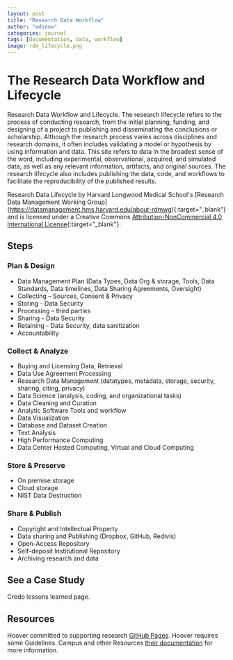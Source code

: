 ```yaml
---
layout: post
title: "Research Data Workflow"
author: "wdsnow"
categories: journal
tags: [documentation, data, workflow]
image: rdm_lifecycle.png
---
```


# The Research Data Workflow and Lifecycle

Research Data Workflow and Lifecycle. The research lifecycle refers to the process of conducting research, from the initial planning, funding, and designing of a project to publishing and disseminating the conclusions or scholarship. Although the research process varies across disciplines and research domains, it often includes validating a model or hypothesis by using information and data. This site refers to data in the broadest sense of the word, including experimental, observational, acquired, and simulated data, as well as any relevant information, artifacts, and original sources. The research lifecycle also includes publishing the data, code, and workflows to facilitate the reproducibility of the published results.

Research Data Lifecycle by Harvard Longwood Medical School's [Research Data Management Working Group] (https://datamanagement.hms.harvard.edu/about-rdmwg){:target="_blank"} and is licensed under a Creative Commons [Attribution-NonCommercial 4.0 International License](https://creativecommons.org/licenses/by-nc/4.0/){:target="_blank"}.

## Steps

### Plan & Design
* Data Management Plan (Data Types, Data Org & storage, Tools, Data Standards, Data timelines, Data Sharing Agreements, Oversight)
* Collecting – Sources, Consent & Privacy
* Storing - Data Security
* Processing – third parties
* Sharing - Data Security
* Retaining - Data Security, data sanitization
* Accountability

### Collect & Analyze
* Buying and Licensing Data, Retrieval
* Data Use Agreement Processing
* Research Data Management (datatypes, metadata, storage, security, sharing, citing, privacy)
* Data Science (analysis, coding, and organizational tasks)
* Data Cleaning and Curation
* Analytic Software Tools and workflow
* Data Visualization
* Database and Dataset Creation
* Text Analysis
* High Performance Computing
* Data Center Hosted Computing, Virtual and Cloud Computing

### Store & Preserve
* On premise storage
* Cloud storage
* NIST Data Destruction

### Share & Publish
* Copyright and Intellectual Property
* Data sharing and Publishing (Dropbox, GitHub, Redivis)
* Open-Access Repository
* Self-deposit Institutional Repository
* Archiving research and data



## See a Case Study

Credo lessons learned page.

## Resources

Hoover committed to supporting research [GitHub Pages](https://pages.github.com/). Hoover requires some Guidelines. Campus and other Resources  [their documentation](https://help.github.com/categories/github-pages-basics/) for more information. 

